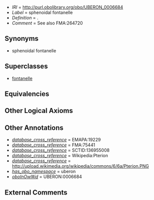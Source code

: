  * *IRI* = http://purl.obolibrary.org/obo/UBERON_0006684
 * *Label* = sphenoidal fontanelle
 * *Definition* = .
 * *Comment* = See also FMA:264720

## Synonyms

 * sphenoidal fontanelle

## Superclasses

 * [fontanelle](../../UBERON/21/UBERON_0002221.md)

## Equivalencies


## Other Logical Axioms


## Other Annotations

 * *[database_cross_reference](../../ef/oboInOwl#hasDbXref.md)* = EMAPA:19229
 * *[database_cross_reference](../../ef/oboInOwl#hasDbXref.md)* = FMA:75441
 * *[database_cross_reference](../../ef/oboInOwl#hasDbXref.md)* = SCTID:136955008
 * *[database_cross_reference](../../ef/oboInOwl#hasDbXref.md)* = Wikipedia:Pterion
 * *[database_cross_reference](../../ef/oboInOwl#hasDbXref.md)* = http://upload.wikimedia.org/wikipedia/commons/6/6a/Pterion.PNG
 * *[has_obo_namespace](../../ce/oboInOwl#hasOBONamespace.md)* = uberon
 * *[oboInOwl#id](../../id/oboInOwl#id.md)* = UBERON:0006684

## External Comments

